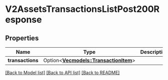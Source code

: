 # V2AssetsTransactionsListPost200Response

## Properties

Name | Type | Description | Notes
------------ | ------------- | ------------- | -------------
**transactions** | Option<[**Vec<models::TransactionItem>**](TransactionItem.md)> |  | [optional]

[[Back to Model list]](../README.md#documentation-for-models) [[Back to API list]](../README.md#documentation-for-api-endpoints) [[Back to README]](../README.md)


